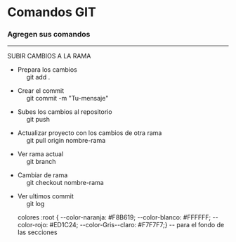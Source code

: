 # Comandos GIT
### Agregen sus comandos
-----------------------------------------------

SUBIR CAMBIOS A LA RAMA

- Prepara los cambios<br>
    &nbsp;&nbsp;&nbsp;&nbsp;&nbsp;git add .

- Crear el commit<br>
    &nbsp;&nbsp;&nbsp;&nbsp;&nbsp;git commit -m "Tu-mensaje"

- Subes los cambios al repositorio<br>
    &nbsp;&nbsp;&nbsp;&nbsp;&nbsp;git push

- Actualizar proyecto con los cambios de otra rama<br>
    &nbsp;&nbsp;&nbsp;&nbsp;&nbsp;git pull origin nombre-rama

- Ver rama actual<br>
    &nbsp;&nbsp;&nbsp;&nbsp;&nbsp;git branch

- Cambiar de rama<br>
    &nbsp;&nbsp;&nbsp;&nbsp;&nbsp;git checkout nombre-rama

- Ver ultimos commit<br>
    &nbsp;&nbsp;&nbsp;&nbsp;&nbsp;git log


    colores
     :root {
        --color-naranja: #F8B619;
        --color-blanco: #FFFFFF;
        --color-rojo: #ED1C24; 
        --color-Gris--claro: #F7F7F7;} -- para el fondo de las secciones
        